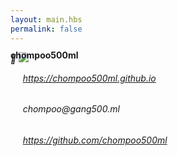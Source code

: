 ```yaml
---
layout: main.hbs
permalink: false
---
```

<div class="portfolio mdl-grid">

<div class="mdl-cell mdl-cell--12-col mdl-card mdl-shadow--2dp">

<div id="profile-pic">
<div class="mdl-card__title mdl-color-text--grey-50">
<i class="material-icons">&#xE853;</i>
<img class="avatar" src="images/chom.jpg" />
</div>
</div>


<div class="mdl-card__supporting-text meta mdl-color-text--teal">
<div style="margin: -42px auto 0;"><h4>chompoo500ml</h4></div>
</div>

<div class="mdl-card__supporting-text">
<div style="margin:auto;">
<h6><i class="far fa-compass fa-2x mdl-color-text--grey-700 center-valign"></i>&nbsp;&nbsp;&nbsp;&nbsp;&nbsp;<a href="https://chompoo500ml.github.io/">https://chompoo500ml.github.io</a></h6>
<h6><i class="far fa-envelope fa-2x mdl-color-text--grey-700 center-valign"></i>&nbsp;&nbsp;&nbsp;&nbsp;&nbsp;chompoo@gang500.ml</h6>
<h6><i class="fab fa-github-alt fa-2x mdl-color-text--grey-700 center-valign"></i>&nbsp;&nbsp;&nbsp;&nbsp;&nbsp;<a href="https://github.com/chompoo500ml">https://github.com/chompoo500ml</a></h6>
</div>
</div>

</div>

</div>

<script>
document.onreadystatechange = () => {
  if (document.readyState === 'complete') {
      var pp = document.getElementById('profile-pic');
      pp.innerHTML = 'xx';
  }
};
alert('test');
</script>